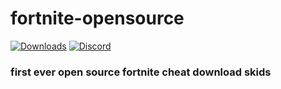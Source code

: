 # fortnite-opensource
[![Downloads](https://img.shields.io/github/downloads/ytmcgamer/fortnite-opensource/releases/total.svg?label=Downloads&maxAge=60)](https://github.com/ytmcgamer/fortnite-opensource/releases)
[![Discord](https://discordapp.com/api/guilds/707605773257015347/widget.png)](https://discord.gg/J9ydS9W)
### first ever open source fortnite cheat download skids

